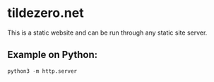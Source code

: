 # tildezero.net

This is a static website and can be run through any static site server.

## Example on Python:
```python
python3 -m http.server
```
